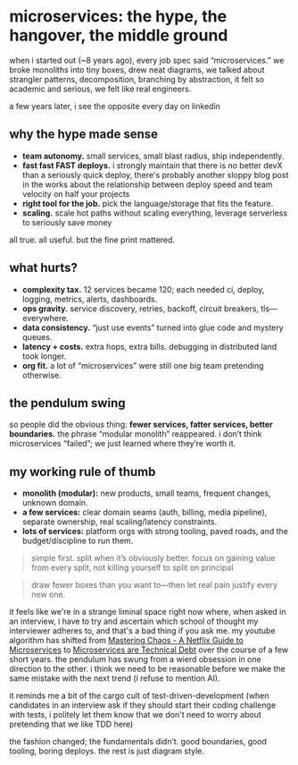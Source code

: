 # microservices: the hype, the hangover, the middle ground

when i started out (~8 years ago), every job spec said “microservices.” we broke monoliths into tiny boxes, drew neat diagrams, we talked about strangler patterns, decomposition, branching by abstraction, it felt so academic and serious, we felt like real engineers.

a few years later, i see the opposite every day on linkedin

## why the hype made sense
- **team autonomy.** small services, small blast radius, ship independently.
- **fast fast FAST deploys.** i strongly maintain that there is no better devX than a seriously quick deploy, there's probably another sloppy blog post in the works about the relationship between deploy speed and team velocity on half your projects
- **right tool for the job.** pick the language/storage that fits the feature.
- **scaling.** scale hot paths without scaling everything, leverage serverless to seriously save money

all true. all useful. but the fine print mattered.

## what hurts?
- **complexity tax.** 12 services became 120; each needed ci, deploy, logging, metrics, alerts, dashboards.
- **ops gravity.** service discovery, retries, backoff, circuit breakers, tls—everywhere.
- **data consistency.** “just use events” turned into glue code and mystery queues.
- **latency + costs.** extra hops, extra bills. debugging in distributed land took longer.
- **org fit.** a lot of “microservices” were still one big team pretending otherwise.

## the pendulum swing
so people did the obvious thing: **fewer services, fatter services, better boundaries.** the phrase “modular monolith” reappeared. i don’t think microservices “failed”; we just learned where they’re worth it.

## my working rule of thumb
- **monolith (modular):** new products, small teams, frequent changes, unknown domain.
- **a few services:** clear domain seams (auth, billing, media pipeline), separate ownership, real scaling/latency constraints.
- **lots of services:** platform orgs with strong tooling, paved roads, and the budget/discipline to run them.

> simple first. split when it’s obviously better. focus on gaining value from every split, not killing yourself to split on principal

> draw fewer boxes than you want to—then let real pain justify every new one.

it feels like we're in a strange liminal space right now where, when asked in an interview, i have to try and ascertain which school of thought my interviewer adheres to, and that's a bad thing if you ask me. my youtube algorithm has shifted from [Mastering Chaos - A Netflix Guide to Microservices](https://www.youtube.com/watch?v=CZ3wIuvmHeM) to [Microservices are Technical Debt](https://www.youtube.com/watch?v=LcJKxPXYudE) over the course of a few short years. the pendulum has swung from a wierd obsession in one direction to the other. i think we need to be reasonable before we make the same mistake with the next trend (i refuse to mention AI).

it reminds me a bit of the cargo cult of test-driven-development (when candidates in an interview ask if they should start their coding challenge with tests, i politely let them know that we don't need to worry about pretending that we like TDD here)

the fashion changed; the fundamentals didn’t. good boundaries, good tooling, boring deploys. the rest is just diagram style.
